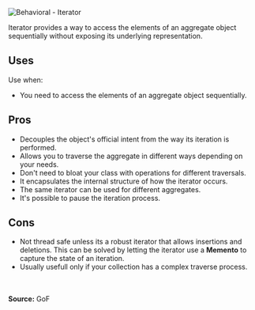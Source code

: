 ![Behavioral - Iterator](https://user-images.githubusercontent.com/60556559/160283691-ff32e83a-f364-4a97-983d-f0b08527dfca.png)

<p>Iterator provides a way to access the elements of an aggregate object sequentially without exposing its underlying representation.</p>

<h2>Uses</h2>
<p>Use when:</p>
<ul>
	<li>You need to access the elements of an aggregate object sequentially.</li>
</ul>

<h2>Pros</h2>
<ul>
	<li>Decouples the object's official intent from the way its iteration is performed.</li>
	<li>Allows you to traverse the aggregate in different ways depending on your needs.</li>
	<li>Don't need to bloat your class with operations for different traversals.</li>
	<li>It encapsulates the internal structure of how the iterator occurs.</li>
    <li>The same iterator can be used for different aggregates.</li>
	<li>It's possible to pause the iteration process.</li>
</ul>
<h2>Cons</h2>
<ul>
	<li>Not thread safe unless its a robust iterator that allows insertions and deletions. This can be solved by letting the iterator use a <b>Memento</b> to capture the state of an iteration.</li>
	<li>Usually usefull only if your collection has a complex traverse process.</li>
</ul>
<br>
<br>
<b>Source:</b> GoF